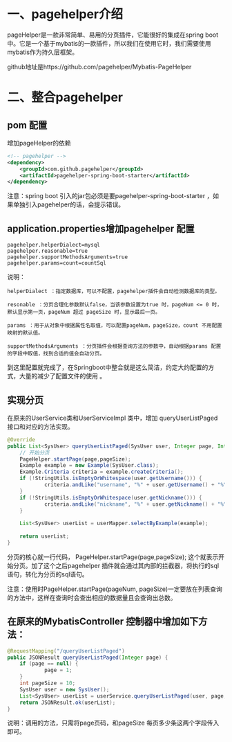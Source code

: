 # 一、pagehelper介绍

pageHelper是一款非常简单、易用的分页插件，它能很好的集成在spring boot中。它是一个基于mybatis的一款插件，所以我们在使用它时，我们需要使用mybatis作为持久层框架。

github地址是https://github.com/pagehelper/Mybatis-PageHelper

# 二、整合pagehelper

## pom 配置

增加pageHelper的依赖
```xml
<!-- pagehelper -->
<dependency>    
    <groupId>com.github.pagehelper</groupId>    
    <artifactId>pagehelper-spring-boot-starter</artifactId>
</dependency>
```

注意：spring boot 引入的jar包必须是要pagehelper-spring-boot-starter ，如果单独引入pagehelper的话，会提示错误。

## application.properties增加pagehelper 配置

```
pagehelper.helperDialect=mysql
pagehelper.reasonable=true
pagehelper.supportMethodsArguments=true
pagehelper.params=count=countSql
```

说明： 

```
helperDialect ：指定数据库，可以不配置，pagehelper插件会自动检测数据库的类型。

resonable ：分页合理化参数默认false，当该参数设置为true 时，pageNum <= 0 时，默认显示第一页，pageNum 超过 pageSize 时，显示最后一页。

params ：用于从对象中根据属性名取值，可以配置pageNum，pageSize，count 不用配置映射的默认值。

supportMethodsArguments ：分页插件会根据查询方法的参数中，自动根据params 配置的字段中取值，找到合适的值会自动分页。　
```

到这里配置就完成了，在Springboot中整合就是这么简洁，约定大约配置的方式，大量的减少了配置文件的使用 。

## 实现分页

在原来的UserService类和UserServiceImpl 类中，增加 queryUserListPaged 接口和对应的方法实现。

```java
@Override
public List<SysUser> queryUserListPaged(SysUser user, Integer page, Integer pageSize) {
    // 开始分页    
    PageHelper.startPage(page,pageSize);    
    Example example = new Example(SysUser.class);    
    Example.Criteria criteria = example.createCriteria();
    if (!StringUtils.isEmptyOrWhitespace(user.getUsername())) {
            criteria.andLike("username", "%" + user.getUsername() + "%");    
    }
    if (!StringUtils.isEmptyOrWhitespace(user.getNickname())) {
            criteria.andLike("nickname", "%" + user.getNickname() + "%");    
    }
    
    List<SysUser> userList = userMapper.selectByExample(example);
    
    return userList;
}
```

分页的核心就一行代码， PageHelper.startPage(page,pageSize); 这个就表示开始分页。加了这个之后pagehelper 插件就会通过其内部的拦截器，将执行的sql语句，转化为分页的sql语句。

注意：使用时PageHelper.startPage(pageNum, pageSize)一定要放在列表查询的方法中，这样在查询时会查出相应的数据量且会查询出总数。

## 在原来的MybatisController 控制器中增加如下方法：
```java
@RequestMapping("/queryUserListPaged")
public JSONResult queryUserListPaged(Integer page) {
    if (page == null) {
            page = 1;    
    }
    int pageSize = 10;
    SysUser user = new SysUser();
    List<SysUser> userList = userService.queryUserListPaged(user, page, pageSize);
    return JSONResult.ok(userList);
}
```
说明：调用的方法，只需将page页码，和pageSize 每页多少条这两个字段传入即可。


